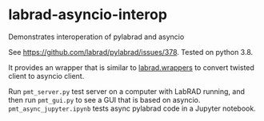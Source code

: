 # labrad-asyncio-interop
Demonstrates interoperation of pylabrad and asyncio

See https://github.com/labrad/pylabrad/issues/378. Tested on python 3.8.

It provides an wrapper that is similar to [labrad.wrappers](https://github.com/labrad/pylabrad/blob/master/labrad/wrappers.py) to convert twisted client to asyncio client.

Run `pmt_server.py` test server on a computer with LabRAD running, and then run `pmt_gui.py` to see a GUI that is based on asyncio. `pmt_async_jupyter.ipynb` tests async pylabrad code in a Jupyter notebook.
